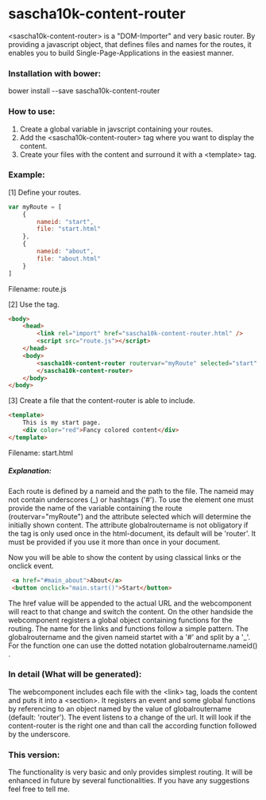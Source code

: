 # sascha10k-content-router
&lt;sascha10k-content-router&gt; is a "DOM-Importer" and very basic router. By providing a javascript object, that defines files and names for the routes, it enables you to build Single-Page-Applications in the easiest manner. 

### Installation with bower: 
bower install --save sascha10k-content-router

### How to use:
1. Create a global variable in javscript containing your routes.
2. Add the &lt;sascha10k-content-router&gt; tag where you want to display the content.
3. Create your files with the content and surround it with a &lt;template&gt; tag.

### Example:

[1] Define your routes.
```javascript
var myRoute = [
    {
        nameid: "start",
        file: "start.html"
    },
    {
        nameid: "about",
        file: "about.html"
    }
]
```
Filename: route.js

[2] Use the tag.
```HTML
<body>
    <head>
        <link rel="import" href="sascha10k-content-router.html" />
        <script src="route.js"></script>
    </head>
    <body>
        <sascha10k-content-router routervar="myRoute" selected="start" globalroutername="main">
        </sascha10k-content-router>
    </body>
</body>
```

[3] Create a file that the content-router is able to include.
```HTML
<template>
    This is my start page.
    <div color="red">Fancy colored content</div>
</template>
```
Filename: start.html

##### Explanation:
Each route is defined by a nameid and the path to the file. The nameid may not contain underscores (\_) or hashtags ('#').
To use the element one must provide the name of the variable containing the route (routervar="myRoute") and the attribute 
selected which will determine the initially shown content.
The attribute globalroutername is not obligatory if the tag is only used once in the html-document, its default will be 'router'.
It must be provided if you use it more than once in your document.

Now you will be able to show the content by using classical links or the onclick event.
```HTML
 <a href="#main_about">About</a>
 <button onclick="main.start()">Start</button>
```

The href value will be appended to the actual URL and the webcomponent will react to that change and switch the content.
On the other handside the webcomponent registers a global object containing functions for the routing. 
The name for the links and functions follow a simple pattern. The globalroutername and the given nameid startet with a '#' and split by a '_'. 
For the function one can use the dotted notation globalroutername.nameid() .

### In detail (What will be generated):
The webcomponent includes each file with the &lt;link&gt; tag, loads the content and puts it into a &lt;section&gt;. It registers an event and
some global functions by referencing to an object named by the value of globalroutername (default: 'router'). The event listens to a change
of the url. It will look if the content-router is the right one and than call the according function followed by the underscore.

### This version:
The functionality is very basic and only provides simplest routing. It will be enhanced in future by several functionalities.
If you have any suggestions feel free to tell me.

